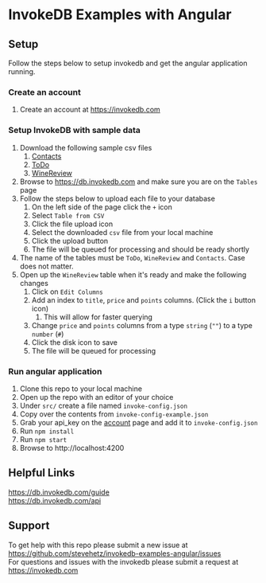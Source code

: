 # InvokeDB Examples with Angular

## Setup

Follow the steps below to setup invokedb and get the angular application running.

### Create an account

1. Create an account at https://invokedb.com

### Setup InvokeDB with sample data

1. Download the following sample csv files
   1. [Contacts](https://www.dl.dropboxusercontent.com/s/jomct80mzn84gy8/Contacts.csv)
   2. [ToDo](https://www.dl.dropboxusercontent.com/s/jbqefq73ad1bmx9/ToDo.csv)
   3. [WineReview](https://www.dl.dropboxusercontent.com/s/igq7pzormpiuss8/WineReview.csv)
2. Browse to https://db.invokedb.com and make sure you are on the `Tables` page
3. Follow the steps below to upload each file to your database
   1. On the left side of the page click the `+` icon
   2. Select `Table from CSV`
   3. Click the file upload icon
   4. Select the downloaded `csv` file from your local machine
   5. Click the upload button
   6. The file will be queued for processing and should be ready shortly
4. The name of the tables must be `ToDo`, `WineReview` and `Contacts`. Case does not matter.
5. Open up the `WineReview` table when it's ready and make the following changes
   1. Click on `Edit Columns`
   2. Add an index to `title`, `price` and `points` columns. (Click the `i` button icon)
      1. This will allow for faster querying
   3. Change `price` and `points` columns from a type `string` (`""`) to a type `number` (`#`)
   4. Click the disk icon to save
   5. The file will be queued for processing

### Run angular application

1. Clone this repo to your local machine
2. Open up the repo with an editor of your choice
3. Under `src/` create a file named `invoke-config.json`
4. Copy over the contents from `invoke-config-example.json`
5. Grab your api_key on the [account](https://db.invokedb.com/account) page and add it to `invoke-config.json`
6. Run `npm install`
7. Run `npm start`
8. Browse to http://localhost:4200

## Helpful Links

https://db.invokedb.com/guide  
https://db.invokedb.com/api

## Support

To get help with this repo please submit a new issue at https://github.com/stevehetz/invokedb-examples-angular/issues  
For questions and issues with the invokedb please submit a request at https://invokedb.com
